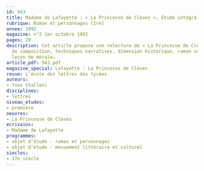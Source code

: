 ```yaml
---
id: 943
title: Madame de Lafayette : « La Princesse de Clèves ». Étude intégrale 
rubrique: Roman et personnages [1re]
annee: 1992
magazine: n°2 1er octobre 1992
pages: 29
description: Cet article propose une relecture de « La Princesse de Clèves » : effets
  de composition, techniques narratives, dimension historique, roman sentimental,
  leçon de morale…
article_pdf: 943.pdf
magazine_special: Lafayette : La Princesse de Clèves
revue: L’école des lettres des lycées
auteurs:
- Yves Stalloni
disciplines:
- lettres
niveau_etudes:
- première
oeuvres:
- La Princesse de Clèves
ecrivains:
- Madame de Lafayette
programmes:
- objet d’étude - roman et personnages
- objet d’étude - mouvement littéraire et culturel
siecles:
- 17e siècle
---
```

